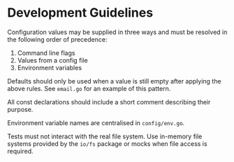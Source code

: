 # Development Guidelines

Configuration values may be supplied in three ways and must be resolved in the following order of precedence:

1. Command line flags
2. Values from a config file
3. Environment variables

Defaults should only be used when a value is still empty after applying the above rules. See `email.go` for an example of this pattern.

All const declarations should include a short comment describing their purpose.

Environment variable names are centralised in `config/env.go`.

Tests must not interact with the real file system. Use in-memory file systems
provided by the `io/fs` package or mocks when file access is required.
